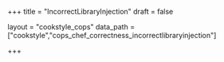 +++
title = "IncorrectLibraryInjection"
draft = false

layout = "cookstyle_cops"
data_path = ["cookstyle","cops_chef_correctness_incorrectlibraryinjection"]

+++

<!-- The content of this page is automatically generated from the
cops_chef_correctness_incorrectlibraryinjection.yml file in github.com/chef/cookstyle/blob/master/docs-chef-io/data/cookstyle/. -->
